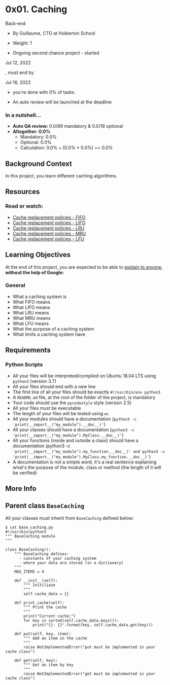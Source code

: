 # 0x01. Caching
Back-end

+ By Guillaume, CTO at Holberton School

+ Weight: 1

+ Ongoing second chance project - started

Jul 12, 2022

, must end by

Jul 16, 2022

  - you're done with 0% of tasks.
+ An auto review will be launched at the deadline

### In a nutshell...
+ **Auto QA review:** 0.0/89 mandatory & 0.0/18 optional
+ **Altogether: 0.0%**
     * Mandatory: 0.0%
     * Optional: 0.0%
     * Calculation:  0.0% + (0.0% * 0.0%)  == 0.0%

## Background Context
In this project, you learn different caching algorithms.

## Resources

### Read or watch:

+ [Cache replacement policies - FIFO](https://en.wikipedia.org/wiki/Cache_replacement_policies#First_In_First_Out_%28FIFO%29)
+ [Cache replacement policies - LIFO](https://en.wikipedia.org/wiki/Cache_replacement_policies#Last_In_First_Out_%28LIFO%29)
+ [Cache replacement policies - LRU](https://en.wikipedia.org/wiki/Cache_replacement_policies#Least_Recently_Used_%28LRU%29)
+ [Cache replacement policies - MRU](https://en.wikipedia.org/wiki/Cache_replacement_policies#Most_Recently_Used_%28MRU%29)
+ [Cache replacement policies - LFU](https://en.wikipedia.org/wiki/Cache_replacement_policies#Least-Frequently_Used_%28LFU%29)

## Learning Objectives
At the end of this project, you are expected to be able to [explain to anyone](https://fs.blog/feynman-learning-technique/), **without the help of Google:**

### General
+ What a caching system is
+ What FIFO means
+ What LIFO means
+ What LRU means
+ What MRU means
+ What LFU means
+ What the purpose of a caching system
+ What limits a caching system have

## Requirements

### Python Scripts
+ All your files will be interpreted/compiled on Ubuntu 18.04 LTS using `python3` (version 3.7)
+ All your files should end with a new line
+ The first line of all your files should be exactly `#!/usr/bin/env python3`
+ A `README.md` file, at the root of the folder of the project, is mandatory
+ Your code should use the `pycodestyle` style (version 2.5)
+ All your files must be executable
+ The length of your files will be tested using `wc`
+ All your modules should have a documentation (`python3 -c 'print(__import__("my_module").__doc__)'`)
+ All your classes should have a documentation (`python3 -c 'print(__import__("my_module").MyClass.__doc__)'`)
+ All your functions (inside and outside a class) should have a documentation (python3 -c `'print(__import__("my_module").my_function.__doc__)' and python3 -c`
`'print(__import__("my_module").MyClass.my_function.__doc__)'`)
+ A documentation is not a simple word, it's a real sentence explaining what's the purpose of the module, class or method (the length of it will be verified)

## More Info

## Parent class `BaseCaching`
All your classes must inherit from `BaseCaching` defined below:
```
$ cat base_caching.py
#!/usr/bin/python3
""" BaseCaching module
"""

class BaseCaching():
    """ BaseCaching defines:
      - constants of your caching system
      - where your data are stored (in a dictionary)
    """
    MAX_ITEMS = 4

    def __init__(self):
        """ Initiliaze
        """
        self.cache_data = {}

    def print_cache(self):
        """ Print the cache
        """
        print("Current cache:")
        for key in sorted(self.cache_data.keys()):
            print("{}: {}".format(key, self.cache_data.get(key)))

    def put(self, key, item):
        """ Add an item in the cache
        """
        raise NotImplementedError("put must be implemented in your cache class")

    def get(self, key):
        """ Get an item by key
        """
        raise NotImplementedError("get must be implemented in your cache class")
```
